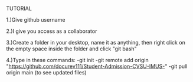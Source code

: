TUTORIAL

1.)Give github username

2.)I give you access as a collaborator

3.)Create a folder in your desktop, name it as anything, then right click on the empty space inside the folder and click "git bash"

4.)Type in these commands:
  -git init
  -git remote add origin "https://github.com/docurev111/Student-Admission-CVSU-IMUS-"
  -git pull origin main (to see updated files)
